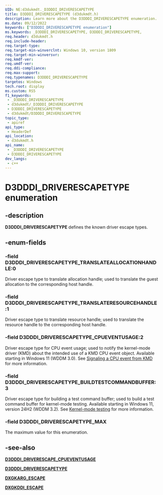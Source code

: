 ```yaml
---
UID: NE:d3dukmdt._D3DDDI_DRIVERESCAPETYPE
title: D3DDDI_DRIVERESCAPETYPE (d3dukmdt.h)
description: Learn more about the D3DDDI_DRIVERESCAPETYPE enumeration.
ms.date: 09/12/2022
keywords: ["D3DDDI_DRIVERESCAPETYPE enumeration"]
ms.keywords: _D3DDDI_DRIVERESCAPETYPE, D3DDDI_DRIVERESCAPETYPE,
req.header: d3dukmdt.h
req.include-header: 
req.target-type: 
req.target-min-winverclnt: Windows 10, version 1809
req.target-min-winversvr: 
req.kmdf-ver: 
req.umdf-ver: 
req.ddi-compliance: 
req.max-support: 
req.typenames: D3DDDI_DRIVERESCAPETYPE
targetos: Windows
tech.root: display
ms.custom: RS5
f1_keywords:
 - _D3DDDI_DRIVERESCAPETYPE
 - d3dukmdt/_D3DDDI_DRIVERESCAPETYPE
 - D3DDDI_DRIVERESCAPETYPE
 - d3dukmdt/D3DDDI_DRIVERESCAPETYPE
topic_type:
 - apiref
api_type:
 - HeaderDef
api_location:
 - d3dukmdt.h
api_name:
 - _D3DDDI_DRIVERESCAPETYPE
 - D3DDDI_DRIVERESCAPETYPE
dev_langs:
 - c++
---
```


# D3DDDI_DRIVERESCAPETYPE enumeration

## -description

**D3DDDI_DRIVERESCAPETYPE** defines the known driver escape types.

## -enum-fields

### -field D3DDDI_DRIVERESCAPETYPE_TRANSLATEALLOCATIONHANDLE:0

Driver escape type to translate allocation handle; used to translate the guest allocation to the corresponding host handle.

### -field D3DDDI_DRIVERESCAPETYPE_TRANSLATERESOURCEHANDLE:1

Driver escape type to translate resource handle; used to translate the resource handle to the corresponding host handle.

### -field D3DDDI_DRIVERESCAPETYPE_CPUEVENTUSAGE:2

Driver escape type for CPU event usage; used to notify the kernel-mode driver (KMD) about the intended use of a KMD CPU event object. Available starting in Windows 11 (WDDM 3.0). See [Signaling a CPU event from KMD](/windows-hardware/drivers/display/signaling-cpu-event-from-kmd) for more information.

### -field D3DDDI_DRIVERESCAPETYPE_BUILDTESTCOMMANDBUFFER:3

Driver escape type for building a test command buffer; used to build a test command buffer for kernel-mode testing. Available starting in Windows 11, version 24H2 (WDDM 3.2). See [Kernel-mode testing](/windows-hardware/drivers/display/kernel-mode-testing-of-wddm-features) for more information.

### -field D3DDDI_DRIVERESCAPETYPE_MAX

The maximum value for this enumeration.

## -see-also

[**D3DDDI_DRIVERESCAPE_CPUEVENTUSAGE**](ns-d3dukmdt-d3dddi_driverescape_cpueventusage.md)

[**D3DDDI_DRIVERESCAPETYPE**](ne-d3dukmdt-_d3dddi_driverescapetype.md)

[**DXGKARG_ESCAPE**](../d3dkmddi/ns-d3dkmddi-_dxgkarg_escape.md)

[**DXGKDDI_ESCAPE**](../d3dkmddi/nc-d3dkmddi-dxgkddi_escape.md)
